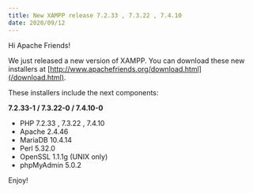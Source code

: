 ```yaml
---
title: New XAMPP release 7.2.33 , 7.3.22 , 7.4.10
date: 2020/09/12
---
```


Hi Apache Friends!

We just released a new version of XAMPP. You can download these new installers at [http://www.apachefriends.org/download.html](/download.html).

These installers include the next components:

**7.2.33-1 / 7.3.22-0 / 7.4.10-0**

- PHP 7.2.33 , 7.3.22 , 7.4.10
- Apache 2.4.46
- MariaDB 10.4.14
- Perl 5.32.0
- OpenSSL 1.1.1g (UNIX only)
- phpMyAdmin 5.0.2

Enjoy!
